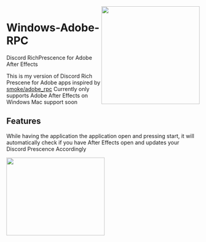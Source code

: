 <img src="https://raw.githubusercontent.com/daniel0294/Windows-Adobe-RPC/master/rmassets/aerpclogo.png" align="right" height="256" width="256"/>

# Windows-Adobe-RPC
Discord RichPrescence for Adobe After Effects

This is my version of Discord Rich Prescene for Adobe apps inspired by [smoke/adobe_rpc](https://github.com/smokes/adobe-rpc)
Currently only supports Adobe After Effects on Windows
Mac support soon

## Features
While having the application the application open and pressing start, it will automatically check if you have After Effects open and updates your Discord Prescence Accordingly

<img src="https://raw.githubusercontent.com/daniel0294/Windows-Adobe-RPC/master/rmassets/rpcexample.PNG" align="center" height="204" width="256"/>
